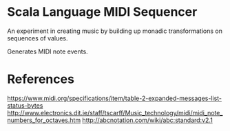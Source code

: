 Scala Language MIDI Sequencer
=============================

An experiment in creating music by building up monadic transformations on sequences of values.

Generates MIDI note events.

References
==========

https://www.midi.org/specifications/item/table-2-expanded-messages-list-status-bytes
http://www.electronics.dit.ie/staff/tscarff/Music_technology/midi/midi_note_numbers_for_octaves.htm
http://abcnotation.com/wiki/abc:standard:v2.1
